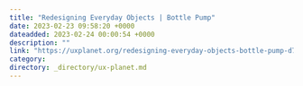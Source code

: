 ```yaml
---
title: "Redesigning Everyday Objects | Bottle Pump"
date: 2023-02-23 09:58:20 +0000
dateadded: 2023-02-24 00:00:54 +0000
description: ""
link: "https://uxplanet.org/redesigning-everyday-objects-bottle-pump-d7c020a0efea?source=rss----819cc2aaeee0---4"
category:
directory: _directory/ux-planet.md
---
```


